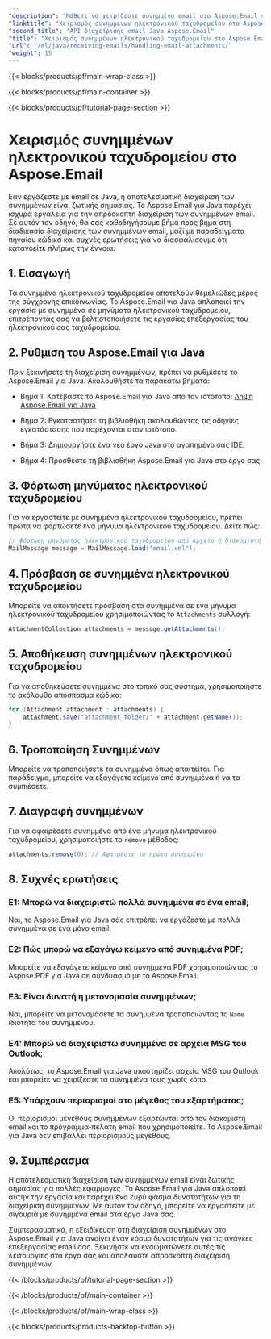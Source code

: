 ```yaml
---
"description": "Μάθετε να χειρίζεστε συνημμένα email στο Aspose.Email για Java. Οδηγός βήμα προς βήμα με πηγαίο κώδικα και συχνές ερωτήσεις για αποτελεσματική διαχείριση συνημμένων email."
"linktitle": "Χειρισμός συνημμένων ηλεκτρονικού ταχυδρομείου στο Aspose.Email"
"second_title": "API διαχείρισης email Java Aspose.Email"
"title": "Χειρισμός συνημμένων ηλεκτρονικού ταχυδρομείου στο Aspose.Email"
"url": "/el/java/receiving-emails/handling-email-attachments/"
"weight": 15
---
```


{{< blocks/products/pf/main-wrap-class >}}

{{< blocks/products/pf/main-container >}}

{{< blocks/products/pf/tutorial-page-section >}}

# Χειρισμός συνημμένων ηλεκτρονικού ταχυδρομείου στο Aspose.Email


Εάν εργάζεστε με email σε Java, η αποτελεσματική διαχείριση των συνημμένων είναι ζωτικής σημασίας. Το Aspose.Email για Java παρέχει ισχυρά εργαλεία για την απρόσκοπτη διαχείριση των συνημμένων email. Σε αυτόν τον οδηγό, θα σας καθοδηγήσουμε βήμα προς βήμα στη διαδικασία διαχείρισης των συνημμένων email, μαζί με παραδείγματα πηγαίου κώδικα και συχνές ερωτήσεις για να διασφαλίσουμε ότι κατανοείτε πλήρως την έννοια.

## 1. Εισαγωγή

Τα συνημμένα ηλεκτρονικού ταχυδρομείου αποτελούν θεμελιώδες μέρος της σύγχρονης επικοινωνίας. Το Aspose.Email για Java απλοποιεί την εργασία με συνημμένα σε μηνύματα ηλεκτρονικού ταχυδρομείου, επιτρέποντάς σας να βελτιστοποιήσετε τις εργασίες επεξεργασίας του ηλεκτρονικού σας ταχυδρομείου.

## 2. Ρύθμιση του Aspose.Email για Java

Πριν ξεκινήσετε τη διαχείριση συνημμένων, πρέπει να ρυθμίσετε το Aspose.Email για Java. Ακολουθήστε τα παρακάτω βήματα:

- Βήμα 1: Κατεβάστε το Aspose.Email για Java από τον ιστότοπο: [Λήψη Aspose.Email για Java](https://releases.aspose.com/email/java/)

- Βήμα 2: Εγκαταστήστε τη βιβλιοθήκη ακολουθώντας τις οδηγίες εγκατάστασης που παρέχονται στον ιστότοπο.

- Βήμα 3: Δημιουργήστε ένα νέο έργο Java στο αγαπημένο σας IDE.

- Βήμα 4: Προσθέστε τη βιβλιοθήκη Aspose.Email για Java στο έργο σας.

## 3. Φόρτωση μηνύματος ηλεκτρονικού ταχυδρομείου

Για να εργαστείτε με συνημμένα ηλεκτρονικού ταχυδρομείου, πρέπει πρώτα να φορτώσετε ένα μήνυμα ηλεκτρονικού ταχυδρομείου. Δείτε πώς:

```java
// Φόρτωση μηνύματος ηλεκτρονικού ταχυδρομείου από αρχείο ή διακομιστή
MailMessage message = MailMessage.load("email.eml");
```

## 4. Πρόσβαση σε συνημμένα ηλεκτρονικού ταχυδρομείου

Μπορείτε να αποκτήσετε πρόσβαση στα συνημμένα σε ένα μήνυμα ηλεκτρονικού ταχυδρομείου χρησιμοποιώντας το `Attachments` συλλογή:

```java
AttachmentCollection attachments = message.getAttachments();
```

## 5. Αποθήκευση συνημμένων ηλεκτρονικού ταχυδρομείου

Για να αποθηκεύσετε συνημμένα στο τοπικό σας σύστημα, χρησιμοποιήστε το ακόλουθο απόσπασμα κώδικα:

```java
for (Attachment attachment : attachments) {
    attachment.save("attachment_folder/" + attachment.getName());
}
```

## 6. Τροποποίηση Συνημμένων

Μπορείτε να τροποποιήσετε τα συνημμένα όπως απαιτείται. Για παράδειγμα, μπορείτε να εξαγάγετε κείμενο από συνημμένα ή να τα συμπιέσετε.

## 7. Διαγραφή συνημμένων

Για να αφαιρέσετε συνημμένα από ένα μήνυμα ηλεκτρονικού ταχυδρομείου, χρησιμοποιήστε το `remove` μέθοδος:

```java
attachments.remove(0); // Αφαιρέστε το πρώτο συνημμένο
```

## 8. Συχνές ερωτήσεις

### Ε1: Μπορώ να διαχειριστώ πολλά συνημμένα σε ένα email;

Ναι, το Aspose.Email για Java σάς επιτρέπει να εργάζεστε με πολλά συνημμένα σε ένα μόνο email.

### Ε2: Πώς μπορώ να εξαγάγω κείμενο από συνημμένα PDF;

Μπορείτε να εξαγάγετε κείμενο από συνημμένα PDF χρησιμοποιώντας το Aspose.PDF για Java σε συνδυασμό με το Aspose.Email.

### Ε3: Είναι δυνατή η μετονομασία συνημμένων;

Ναι, μπορείτε να μετονομάσετε τα συνημμένα τροποποιώντας το `Name` ιδιότητα του συνημμένου.

### Ε4: Μπορώ να διαχειριστώ συνημμένα σε αρχεία MSG του Outlook;

Απολύτως, το Aspose.Email για Java υποστηρίζει αρχεία MSG του Outlook και μπορείτε να χειρίζεστε τα συνημμένα τους χωρίς κόπο.

### Ε5: Υπάρχουν περιορισμοί στο μέγεθος του εξαρτήματος;

Οι περιορισμοί μεγέθους συνημμένων εξαρτώνται από τον διακομιστή email και το πρόγραμμα-πελάτη email που χρησιμοποιείτε. Το Aspose.Email για Java δεν επιβάλλει περιορισμούς μεγέθους.

## 9. Συμπέρασμα

Η αποτελεσματική διαχείριση των συνημμένων email είναι ζωτικής σημασίας για πολλές εφαρμογές. Το Aspose.Email για Java απλοποιεί αυτήν την εργασία και παρέχει ένα ευρύ φάσμα δυνατοτήτων για τη διαχείριση συνημμένων. Με αυτόν τον οδηγό, μπορείτε να εργαστείτε με σιγουριά με συνημμένα email στα έργα Java σας.

Συμπερασματικά, η εξειδίκευση στη διαχείριση συνημμένων στο Aspose.Email για Java ανοίγει έναν κόσμο δυνατοτήτων για τις ανάγκες επεξεργασίας email σας. Ξεκινήστε να ενσωματώνετε αυτές τις λειτουργίες στα έργα σας και απολαύστε απρόσκοπτη διαχείριση συνημμένων.

{{< /blocks/products/pf/tutorial-page-section >}}

{{< /blocks/products/pf/main-container >}}

{{< /blocks/products/pf/main-wrap-class >}}

{{< blocks/products/products-backtop-button >}}